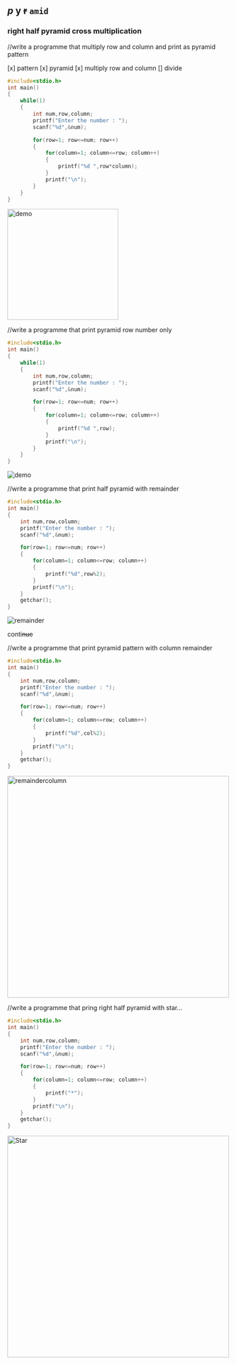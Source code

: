 <!-- Markdown Tutorial-->

_p_ __y__ ~~r~~ `amid`
---

### right half pyramid cross multiplication

//write a programme that multiply row and column and print as pyramid pattern

[x] pattern
[x] pyramid
[x] multiply row and column
[] divide

```c
#include<stdio.h>
int main()
{
    while(1)
    {
        int num,row,column;
        printf("Enter the number : ");
        scanf("%d",&num);

        for(row=1; row<=num; row++)
        {
            for(column=1; column<=row; column++)
            {
                printf("%d ",row*column);
            }
            printf("\n");
        }
    }
}
```  
<!--![Demo](./images/multiplicationpyramid.png)-->

<img src="./images/multiplicationpyramid.png" width="250" title="demo"/>

//write a programme that print pyramid row number only

```c
#include<stdio.h>
int main()
{
    while(1)
    {
        int num,row,column;
        printf("Enter the number : ");
        scanf("%d",&num);

        for(row=1; row<=num; row++)
        {
            for(column=1; column<=row; column++)
            {
                printf("%d ",row);
            }
            printf("\n");
        }
    }
}
```  
<img src="./images/row.png" widh="300" title="demo"/>

</br>

//write a programme that print half pyramid with remainder

```c
#include<stdio.h>
int main()
{
    int num,row,column;
    printf("Enter the number : ");
    scanf("%d",&num);

    for(row=1; row<=num; row++)
    {
        for(column=1; column<=row; column++)
        {
            printf("%d",row%2);
        }
        printf("\n");
    }
    getchar();
}
```

![remainder](./images/remainder.png)

conti~~nue~~

//write a programme that print pyramid pattern with column remainder

```c
#include<stdio.h>
int main()
{
    int num,row,column;
    printf("Enter the number : ");
    scanf("%d",&num);

    for(row=1; row<=num; row++)
    {
        for(column=1; column<=row; column++)
        {
            printf("%d",col%2);
        }
        printf("\n");
    }
    getchar();
}
```  

<img src="./images/remaindercolumn.png" width="500" title="remaindercolumn" />  

//write a programme that pring right half pyramid with star...

```c
#include<stdio.h>
int main()
{
    int num,row,column;
    printf("Enter the number : ");
    scanf("%d",&num);

    for(row=1; row<=num; row++)
    {
        for(column=1; column<=row; column++)
        {
            printf("*");
        }
        printf("\n");
    }
    getchar();
}
```

<img src="./images/star.png" width="500" title="Star"/>  
